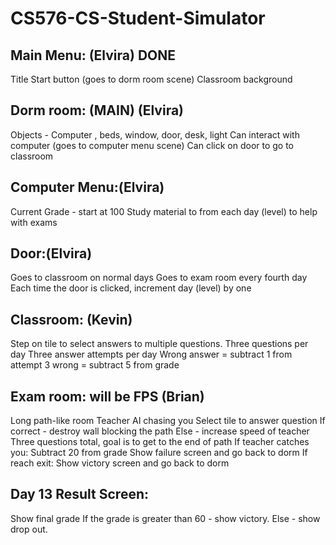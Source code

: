 # CS576-CS-Student-Simulator

## Main Menu: (Elvira) DONE	
Title
Start button (goes to dorm room scene) 
Classroom background

## Dorm room: (MAIN) (Elvira)
Objects - Computer , beds, window, door, desk, light
Can interact with computer (goes to computer menu scene)
Can click on door to go to classroom

## Computer Menu:(Elvira)
Current Grade - start at 100
Study material to from each day (level) to help with exams

## Door:(Elvira)
Goes to classroom on normal days
Goes to exam room every fourth day
Each time the door is clicked, increment day (level) by one

## Classroom: (Kevin)
Step on tile to select answers to multiple questions. 
Three questions per day
Three answer attempts per day
Wrong answer = subtract 1 from attempt
3 wrong = subtract 5 from grade

## Exam room: will be FPS (Brian)
Long path-like room
Teacher AI chasing you
Select tile to answer question
If correct - destroy wall blocking the path
Else - increase speed of teacher 
Three questions total, goal is to get to the end of path
If teacher catches you:
Subtract 20 from grade
Show failure screen and go back to dorm
If reach exit:
Show victory screen and go back to dorm

## Day 13 Result Screen:
Show final grade
If the grade is greater than 60 - show victory.
Else - show drop out.
